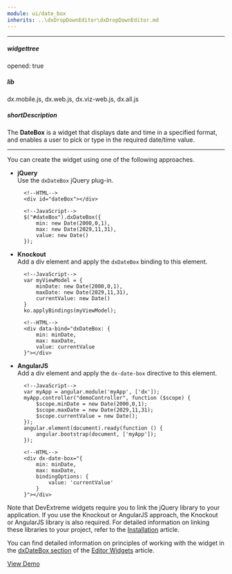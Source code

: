 ```yaml
---
module: ui/date_box
inherits: ..\dxDropDownEditor\dxDropDownEditor.md
---
```

---
##### widgettree
opened: true

##### lib
dx.mobile.js, dx.web.js, dx.viz-web.js, dx.all.js

##### shortDescription
The **DateBox** is a widget that displays date and time in a specified format, and enables a user to pick or type in the required date/time value.

---
You can create the widget using one of the following approaches.

- **jQuery**  
 Use the `dxDateBox` jQuery plug-in.

        <!--HTML-->
        <div id="dateBox"></div>

    <!---->

        <!--JavaScript-->
        $("#dateBox").dxDateBox({
            min: new Date(2000,0,1),
            max: new Date(2029,11,31),
            value: new Date()
        });

- **Knockout**  
 Add a div element and apply the `dxDateBox` binding to this element.

        <!--JavaScript-->
        var myViewModel = {
            minDate: new Date(2000,0,1),
            maxDate: new Date(2029,11,31),
            currentValue: new Date()
        }
        ko.applyBindings(myViewModel);

    <!---->

        <!--HTML-->
        <div data-bind="dxDateBox: {
            min: minDate,
            max: maxDate,
            value: currentValue
        }"></div>

- **AngularJS**  
 Add a div element and apply the `dx-date-box` directive to this element.

        <!--JavaScript-->
        var myApp = angular.module('myApp', ['dx']);
        myApp.controller("demoController", function ($scope) {
            $scope.minDate = new Date(2000,0,1);
            $scope.maxDate = new Date(2029,11,31);
            $scope.currentValue = new Date();
        });
        angular.element(document).ready(function () {
            angular.bootstrap(document, ['myApp']);
        });

    <!---->

        <!--HTML-->
        <div dx-date-box="{
            min: minDate,
            max: maxDate,
            bindingOptions: {
                value: 'currentValue'
            }
        }"></div>

Note that DevExtreme widgets require you to link the jQuery library to your application. If you use the Knockout or AngularJS approach, the Knockout or AngularJS library is also required. For detailed information on linking these libraries to your project, refer to the [Installation](/concepts/10%20UI%20Widgets/0%20Basics/01%20Installation '/Documentation/Guide/UI_Widgets/Basics/Installation/') article.

You can find detailed information on principles of working with the widget in the [dxDateBox section](/concepts/10%20UI%20Widgets/10%20UI%20Widget%20Categories/20%20Editor%20Widgets/List%20of%20Editor%20Widgets/dxDateBox.md '/Documentation/Guide/UI_Widgets/UI_Widget_Categories/Editor_Widgets/#List_of_Editor_Widgets/dxDateBox') of the [Editor Widgets](/concepts/10%20UI%20Widgets/10%20UI%20Widget%20Categories/20%20Editor%20Widgets '/Documentation/Guide/UI_Widgets/UI_Widget_Categories/Editor_Widgets/') article.

<a href="http://js.devexpress.com/Demos/WidgetsGallery/#demo/editorsdateboxdateboxdatebox/" class="button orange small fix-width-155" style="margin-right: 20px;" target="_blank">View Demo</a>